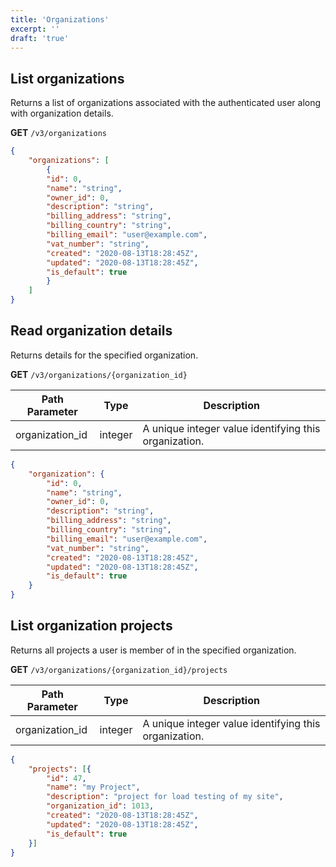 ```yaml
---
title: 'Organizations'
excerpt: ''
draft: 'true'
---
```


## List organizations

Returns a list of organizations associated with the authenticated user along with organization details.

**GET** `/v3/organizations`

<div class="code-group" data-props='{"labels": ["Response"]}'>

```json
{
    "organizations": [
        {
        "id": 0,
        "name": "string",
        "owner_id": 0,
        "description": "string",
        "billing_address": "string",
        "billing_country": "string",
        "billing_email": "user@example.com",
        "vat_number": "string",
        "created": "2020-08-13T18:28:45Z",
        "updated": "2020-08-13T18:28:45Z",
        "is_default": true
        }
    ]
}
```

</div>



## Read organization details

Returns details for the specified organization.

**GET** `/v3/organizations/{organization_id}`

| Path Parameter | Type | Description |
| ----------| ---- | ----------- |
| organization_id | integer | A unique integer value identifying this organization. |


<div class="code-group" data-props='{"labels": ["Response"]}'>

```json
{
    "organization": {
        "id": 0,
        "name": "string",
        "owner_id": 0,
        "description": "string",
        "billing_address": "string",
        "billing_country": "string",
        "billing_email": "user@example.com",
        "vat_number": "string",
        "created": "2020-08-13T18:28:45Z",
        "updated": "2020-08-13T18:28:45Z",
        "is_default": true
    }
}
```

</div>


## List organization projects

Returns all projects a user is member of in the specified organization.

**GET** `/v3/organizations/{organization_id}/projects`

| Path Parameter | Type | Description |
| ----------| ---- | ----------- |
| organization_id | integer | A unique integer value identifying this organization. |


<div class="code-group" data-props='{"labels": ["Response"]}'>

```json
{
    "projects": [{
        "id": 47,
        "name": "my Project",
        "description": "project for load testing of my site",
        "organization_id": 1013,
        "created": "2020-08-13T18:28:45Z",
        "updated": "2020-08-13T18:28:45Z",
        "is_default": true
    }]
}
```

</div>
